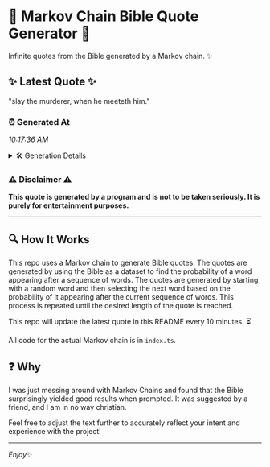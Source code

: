 # 📖 Markov Chain Bible Quote Generator 📖

Infinite quotes from the Bible generated by a Markov chain. ✨

## ✨ Latest Quote ✨
"slay the murderer, when he meeteth him."

### ⏰ Generated At
*10:17:36 AM*

<details>
    <summary>🛠️ Generation Details</summary>
    <p>
        <strong>🌱 Seed:</strong> slay<br>
        <strong>🔄 Iterations:</strong> 6<br>
        <strong>📜 Context History:</strong><br>[ slay ]: the<br>[ slay, the ]: murderer,<br>[ slay, the, murderer, ]: when<br>[ slay, the, murderer,, when ]: he<br>[ slay, the, murderer,, when, he ]: meeteth<br>[ slay, the, murderer,, when, he, meeteth ]: him.<br>
    </p>
</details>

### ⚠️ Disclaimer ⚠️
**This quote is generated by a program and is not to be taken seriously. It is purely for entertainment purposes.**

---

## 🔍 How It Works

This repo uses a Markov chain to generate Bible quotes. The quotes are generated by using the Bible as a dataset to find the probability of a word appearing after a sequence of words. The quotes are generated by starting with a random word and then selecting the next word based on the probability of it appearing after the current sequence of words. This process is repeated until the desired length of the quote is reached.

This repo will update the latest quote in this README every 10 minutes. ⏳

All code for the actual Markov chain is in `index.ts`.

## ❓ Why

I was just messing around with Markov Chains and found that the Bible surprisingly yielded good results when prompted. 
It was suggested by a friend, and I am in no way christian.

Feel free to adjust the text further to accurately reflect your intent and experience with the project!

---

*Enjoy*✨
